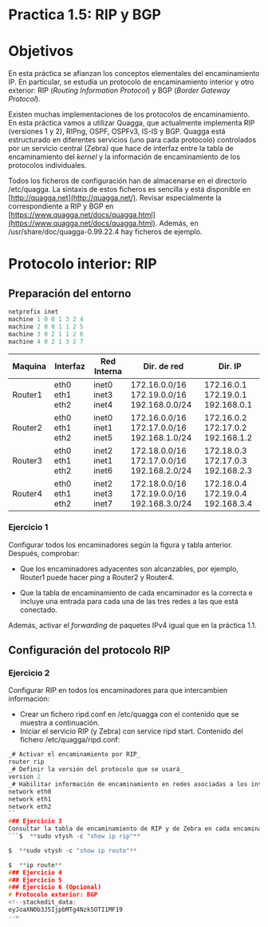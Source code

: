 # Practica 1.5: RIP y BGP

# Objetivos
En esta práctica se afianzan los conceptos elementales del encaminamiento IP. En particular, se estudia un protocolo de encaminamiento interior y otro exterior: RIP (_Routing Information Protocol_) y BGP (_Border Gateway Protocol_).

Existen muchas implementaciones de los protocolos de encaminamiento. En esta práctica vamos a utilizar Quagga, que actualmente implementa RIP (versiones 1 y 2), RIPng, OSPF, OSPFv3, IS-IS y BGP. Quagga está estructurado en diferentes servicios (uno para cada protocolo) controlados por un servicio central (Zebra) que hace de interfaz entre la tabla de encaminamiento del  _kernel_  y la información de encaminamiento de los protocolos individuales.

Todos los ficheros de configuración han de almacenarse en el directorio /etc/quagga. La sintaxis de estos ficheros es sencilla y está disponible en  [http://quagga.net](http://quagga.net/). Revisar especialmente la correspondiente a RIP y BGP en  [https://www.quagga.net/docs/quagga.html](https://www.quagga.net/docs/quagga.html). Además, en /usr/share/doc/quagga-0.99.22.4 hay ficheros de ejemplo.

# Protocolo interior: RIP
## Preparación del entorno
```c
netprefix inet
machine 1 0 0 1 3 2 4
machine 2 0 0 1 1 2 5
machine 3 0 2 1 1 2 6
machine 4 0 2 1 3 2 7
```
|  Maquina | Interfaz | Red Interna | Dir. de red | Dir. IP
|--|--|--|--|--|
| Router1  | eth0 eth1 eth2  | inet0 inet3 inet4 | 172.16.0.0/16 172.19.0.0/16 192.168.0.0/24 | 172.16.0.1 172.19.0.1 192.168.0.1 |
| Router2  | eth0 eth1 eth2  | inet0 inet1 inet5 | 172.16.0.0/16 172.17.0.0/16 192.168.1.0/24 | 172.16.0.2 172.17.0.2 192.168.1.2 |
| Router3  | eth0 eth1 eth2  | inet2 inet1 inet6 | 172.18.0.0/16 172.17.0.0/16 192.168.2.0/24 | 172.18.0.3 172.17.0.3 192.168.2.3 |
| Router4  | eth0 eth1 eth2  | inet2 inet3 inet7 | 172.18.0.0/16 172.19.0.0/16 192.168.3.0/24 | 172.18.0.4 172.19.0.4 192.168.3.4 |

### Ejercicio 1
Configurar todos los encaminadores según la figura y tabla anterior. Después, comprobar:

- Que los encaminadores adyacentes son alcanzables, por ejemplo, Router1 puede hacer  _ping_  a Router2 y Router4.

- Que la tabla de encaminamiento de cada encaminador es la correcta e incluye una entrada para cada una de las tres redes a las que está conectado.

Además, activar el  _forwarding_  de paquetes IPv4 igual que en la práctica 1.1.

## Configuración del protocolo RIP
### Ejercicio 2
Configurar RIP en todos los encaminadores para que intercambien información:
- Crear un fichero ripd.conf en /etc/quagga con el contenido que se muestra a continuación.
- Iniciar el servicio RIP (y Zebra) con service ripd start.
Contenido del fichero /etc/quagga/ripd.conf:
```c
_# Activar el encaminamiento por RIP_
router rip
_# Definir la versión del protocolo que se usará_
version 2
_# Habilitar información de encaminamiento en redes asociadas a los interfaces_
network eth0
network eth1
network eth2
``
### Ejercicio 3
Consultar la tabla de encaminamiento de RIP y de Zebra en cada encaminador con el comando vtysh. Comprobar también la tabla de encaminamiento del  _kernel_  con el comando ip.
```$  **sudo vtysh -c "show ip rip"**

$  **sudo vtysh -c "show ip route"**

$  **ip route**
### Ejercicio 4
### Ejercicio 5
### Ejercicio 6 (Opcional)
# Protocolo exterior: BGP
<!--stackedit_data:
eyJoaXN0b3J5IjpbMTg4Nzk5OTI1MF19
-->